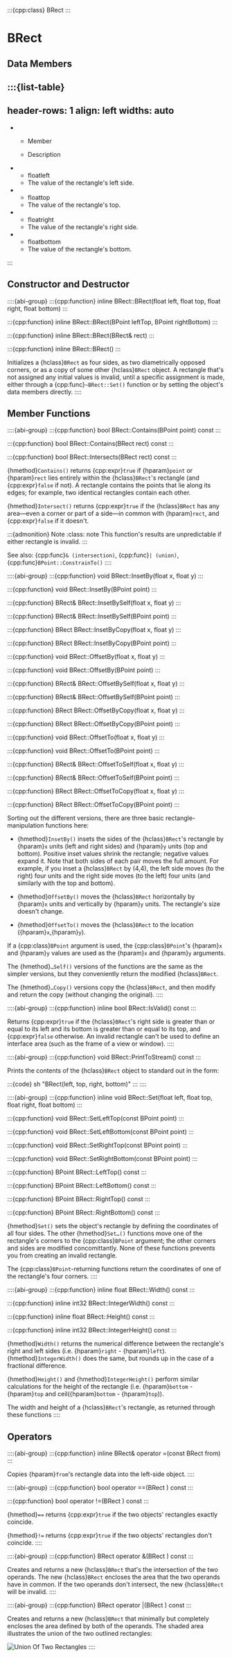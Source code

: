 :::{cpp:class} BRect
:::

# BRect

## Data Members

:::{list-table}
---
header-rows: 1
align: left
widths: auto
---
-
	- Member

	- Description

-
	- floatleft
	- The value of the rectangle's left side.
-
	- floattop
	- The value of the rectangle's top.
-
	- floatright
	- The value of the rectangle's right side.
-
	- floatbottom
	- The value of the rectangle's bottom.

:::

## Constructor and Destructor

::::{abi-group}
:::{cpp:function} inline BRect::BRect(float left, float top, float right, float bottom)
:::

:::{cpp:function} inline BRect::BRect(BPoint leftTop, BPoint rightBottom)
:::

:::{cpp:function} inline BRect::BRect(BRect& rect)
:::

:::{cpp:function} inline BRect::BRect()
:::

Initializes a {hclass}`BRect` as four sides, as two diametrically opposed
corners, or as a copy of some other {hclass}`BRect` object. A rectangle
that's not assigned any initial values is invalid, until a specific
assignment is made, either through a {cpp:func}`~BRect::Set()` function or
by setting the object's data members directly.
::::

## Member Functions

::::{abi-group}
:::{cpp:function} bool BRect::Contains(BPoint point) const
:::

:::{cpp:function} bool BRect::Contains(BRect rect) const
:::

:::{cpp:function} bool BRect::Intersects(BRect rect) const
:::

{hmethod}`Contains()` returns {cpp:expr}`true` if {hparam}`point` or
{hparam}`rect` lies entirely within the {hclass}`BRect`'s rectangle (and
{cpp:expr}`false` if not). A rectangle contains the points that lie along
its edges; for example, two identical rectangles contain each other.

{hmethod}`Intersect()` returns {cpp:expr}`true` if the {hclass}`BRect` has
any area—even a corner or part of a side—in common with {hparam}`rect`, and
{cpp:expr}`false` if it doesn't.

:::{admonition} Note
:class: note
This function's results are unpredictable if either rectangle is invalid.
:::

See also: {cpp:func}`& (intersection)`, {cpp:func}`| (union)`,
{cpp:func}`BPoint::ConstrainTo()`
::::

::::{abi-group}
:::{cpp:function} void BRect::InsetBy(float x, float y)
:::

:::{cpp:function} void BRect::InsetBy(BPoint point)
:::

:::{cpp:function} BRect& BRect::InsetBySelf(float x, float y)
:::

:::{cpp:function} BRect& BRect::InsetBySelf(BPoint point)
:::

:::{cpp:function} BRect BRect::InsetByCopy(float x, float y)
:::

:::{cpp:function} BRect BRect::InsetByCopy(BPoint point)
:::

:::{cpp:function} void BRect::OffsetBy(float x, float y)
:::

:::{cpp:function} void BRect::OffsetBy(BPoint point)
:::

:::{cpp:function} BRect& BRect::OffsetBySelf(float x, float y)
:::

:::{cpp:function} BRect& BRect::OffsetBySelf(BPoint point)
:::

:::{cpp:function} BRect BRect::OffsetByCopy(float x, float y)
:::

:::{cpp:function} BRect BRect::OffsetByCopy(BPoint point)
:::

:::{cpp:function} void BRect::OffsetTo(float x, float y)
:::

:::{cpp:function} void BRect::OffsetTo(BPoint point)
:::

:::{cpp:function} BRect& BRect::OffsetToSelf(float x, float y)
:::

:::{cpp:function} BRect& BRect::OffsetToSelf(BPoint point)
:::

:::{cpp:function} BRect BRect::OffsetToCopy(float x, float y)
:::

:::{cpp:function} BRect BRect::OffsetToCopy(BPoint point)
:::

Sorting out the different versions, there are three basic
rectangle-manipulation functions here:

-   {hmethod}`InsetBy()` insets the sides of the {hclass}`BRect`'s rectangle
by {hparam}`x` units (left and right sides) and {hparam}`y` units (top and
bottom). Positive inset values shrink the rectangle; negative values expand
it. Note that both sides of each pair moves the full amount. For example,
if you inset a {hclass}`BRect` by (4,4), the left side moves (to the right)
four units and the right side moves (to the left) four units (and similarly
with the top and bottom).

-   {hmethod}`OffsetBy()` moves the {hclass}`BRect` horizontally by
{hparam}`x` units and vertically by {hparam}`y` units. The rectangle's size
doesn't change.

-   {hmethod}`OffsetTo()` moves the {hclass}`BRect` to the location
({hparam}`x`,{hparam}`y`).

If a {cpp:class}`BPoint` argument is used, the {cpp:class}`BPoint`'s
{hparam}`x` and {hparam}`y` values are used as the {hparam}`x` and
{hparam}`y` arguments.

The {hmethod}`…Self()` versions of the functions are the same as the
simpler versions, but they conveniently return the modified
{hclass}`BRect`.

The {hmethod}`…Copy()` versions copy the {hclass}`BRect`, and then modify
and return the copy (without changing the original).
::::

::::{abi-group}
:::{cpp:function} inline bool BRect::IsValid() const
:::

Returns {cpp:expr}`true` if the {hclass}`BRect`'s right side is greater
than or equal to its left and its bottom is greater than or equal to its
top, and {cpp:expr}`false` otherwise. An invalid rectangle can't be used to
define an interface area (such as the frame of a view or window).
::::

::::{abi-group}
:::{cpp:function} void BRect::PrintToStream() const
:::

Prints the contents of the {hclass}`BRect` object to standard out in the
form:

:::{code} sh
"BRect(left, top, right, bottom)"
:::
::::

::::{abi-group}
:::{cpp:function} inline void BRect::Set(float left, float top, float right, float bottom)
:::

:::{cpp:function} void BRect::SetLeftTop(const BPoint point)
:::

:::{cpp:function} void BRect::SetLeftBottom(const BPoint point)
:::

:::{cpp:function} void BRect::SetRightTop(const BPoint point)
:::

:::{cpp:function} void BRect::SetRightBottom(const BPoint point)
:::

:::{cpp:function} BPoint BRect::LeftTop() const
:::

:::{cpp:function} BPoint BRect::LeftBottom() const
:::

:::{cpp:function} BPoint BRect::RightTop() const
:::

:::{cpp:function} BPoint BRect::RightBottom() const
:::

{hmethod}`Set()` sets the object's rectangle by defining the coordinates
of all four sides. The other {hmethod}`Set…()` functions move one of the
rectangle's corners to the {cpp:class}`BPoint` argument; the other corners
and sides are modified concomittantly. None of these functions prevents you
from creating an invalid rectangle.

The {cpp:class}`BPoint`-returning functions return the coordinates of one
of the rectangle's four corners.
::::

::::{abi-group}
:::{cpp:function} inline float BRect::Width() const
:::

:::{cpp:function} inline int32 BRect::IntegerWidth() const
:::

:::{cpp:function} inline float BRect::Height() const
:::

:::{cpp:function} inline int32 BRect::IntegerHeight() const
:::

{hmethod}`Width()` returns the numerical difference between the
rectangle's right and left sides (i.e. {hparam}`right` - {hparam}`left`).
{hmethod}`IntegerWidth()` does the same, but rounds up in the case of a
fractional difference.

{hmethod}`Height()` and {hmethod}`IntegerHeight()` perform similar
calculations for the height of the rectangle (i.e. {hparam}`bottom` -
{hparam}`top` and ceil({hparam}`bottom` - {hparam}`top`)).

The width and height of a {hclass}`BRect`'s rectangle, as returned through
these functions
::::

## Operators

::::{abi-group}
:::{cpp:function} inline BRect& operator =(const BRect from)
:::

Copies {hparam}`from`'s rectangle data into the left-side object.
::::

::::{abi-group}
:::{cpp:function} bool operator ==(BRect ) const
:::

:::{cpp:function} bool operator !=(BRect ) const
:::

{hmethod}`==` returns {cpp:expr}`true` if the two objects' rectangles
exactly coincide.

{hmethod}`!=` returns {cpp:expr}`true` if the two objects' rectangles
don't coincide.
::::

::::{abi-group}
:::{cpp:function} BRect operator &(BRect ) const
:::

Creates and returns a new {hclass}`BRect` that's the intersection of the
two operands. The new {hclass}`BRect` encloses the area that the two
operands have in common. If the two operands don't intersect, the new
{hclass}`BRect` will be invalid.
::::

::::{abi-group}
:::{cpp:function} BRect operator |(BRect ) const
:::

Creates and returns a new {hclass}`BRect` that minimally but completely
encloses the area defined by both of the operands. The shaded area
illustrates the union of the two outlined rectangles:

![Union Of Two Rectangles](./_static/images/rect_union.png)
::::
